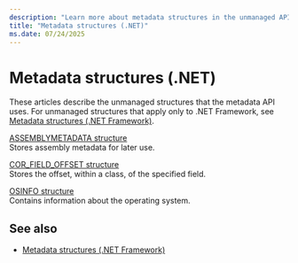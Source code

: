 ```yaml
---
description: "Learn more about metadata structures in the unmanaged API (.NET)"
title: "Metadata structures (.NET)"
ms.date: 07/24/2025
---
```

# Metadata structures (.NET)

These articles describe the unmanaged structures that the metadata API uses. For unmanaged structures that apply only to .NET Framework, see [Metadata structures (.NET Framework)](../../../../framework/unmanaged-api/metadata/metadata-structures.md).

[ASSEMBLYMETADATA structure](assemblymetadata-structure.md)\
Stores assembly metadata for later use.

[COR_FIELD_OFFSET structure](cor-field-offset-structure.md)\
Stores the offset, within a class, of the specified field.

[OSINFO structure](osinfo-structure.md)\
Contains information about the operating system.

## See also

- [Metadata structures (.NET Framework)](../../../../framework/unmanaged-api/metadata/metadata-structures.md)
